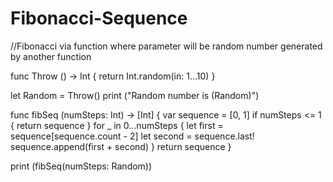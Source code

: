 # Fibonacci-Sequence


//Fibonacci via function where parameter will be random number generated by another function

func Throw () -> Int {
    return Int.random(in: 1...10)
}

let Random = Throw()
print ("Random number is \(Random)")


func fibSeq (numSteps: Int) -> [Int] {
    var sequence = [0, 1]
    if numSteps <= 1 {
        return sequence
    }
    for _ in 0...numSteps {
        let first = sequence[sequence.count - 2]
        let second = sequence.last!
        sequence.append(first + second)
    }
    return sequence
}


print (fibSeq(numSteps: Random))
